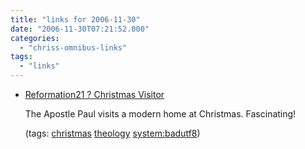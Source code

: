 ```yaml
---
title: "links for 2006-11-30"
date: "2006-11-30T07:21:52.000"
categories: 
  - "chriss-omnibus-links"
tags: 
  - "links"
---
```


- [Reformation21 ? Christmas Visitor](http://reformation21.org/Upcoming_Issues/Christmas_Visitor/276/)
    
    The Apostle Paul visits a modern home at Christmas. Fascinating!
    
    (tags: [christmas](http://del.icio.us/hubbsc/christmas) [theology](http://del.icio.us/hubbsc/theology) [system:badutf8](http://del.icio.us/hubbsc/system:badutf8))
